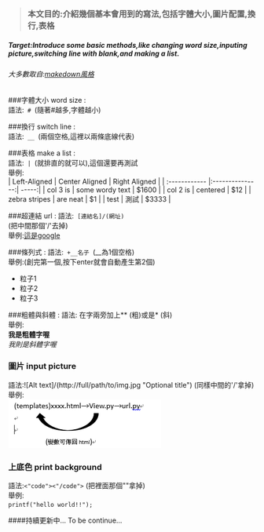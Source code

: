 > ### 本文目的:介紹幾個基本會用到的寫法,包括字體大小,圖片配置,換行,表格
##### Target:Introduce some basic methods,like changing word size,inputing picture,switching line with blank,and making a list.
###### 大多數取自:[makedown風格](https://kingofamani.gitbooks.io/git-teach/content/chapter_6_gitbook/markdown.html)

###字體大小 word size :  
語法:<code> #  </code>(隨著#越多,字體越小)  

###換行 switch line :  
語法:<code>  __  </code>(兩個空格,這裡以兩條底線代表)

###表格 make a list :  
語法:<code> | </code>(就排直的就可以),這個還要再測試  
舉例:  
| Left-Aligned  | Center Aligned  | Right Aligned |
| :------------ |:---------------:| -----:|
| col 3 is      | some wordy text | $1600 |
| col 2 is      | centered        |   $12 |
| zebra stripes | are neat        |    $1 |
| test | 測試        |  $3333 |

###超連結 url :
語法:<code> [連結名]/(網址) </code>(把中間那個'/'去掉)  
舉例:[這是google](https://www.google.com.tw/?gfe_rd=cr&ei=B2o9V5XxG9SA4AKblKTIDQ)  

###條列式 :
語法:<code> +__名子 </code>(__為1個空格)  
舉例:(創完第一個,按下enter就會自動產生第2個)  
+ 粒子1
+ 粒子2
+ 粒子3

###粗體與斜體 :
語法: 在字兩旁加上** (粗)或是* (斜)  
舉例:  
**我是粗體字喔**  
*我則是斜體字喔*  
  
### 圖片 input picture  
語法:![Alt text]/(http://full/path/to/img.jpg "Optional title") (同樣中間的'/'拿掉)  
舉例:  
![Alt text](https://github.com/kangfizz/Read.md-edit-Toturial/blob/master/Pic1.png "pic1")  
  
### 上底色 print background   
語法:<code><"code"><"/code"></code> (把裡面那個""拿掉)  
舉例:  
<code>printf("hello world!!");</code>  
  
####持續更新中... To be continue...  


